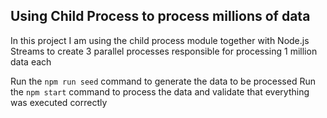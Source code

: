 ## Using Child Process to process millions of data

In this project I am using the child process module together with Node.js Streams to create 3 parallel processes responsible for processing 1 million data each

Run the `npm run seed` command to generate the data to be processed
Run the `npm start` command to process the data and validate that everything was executed correctly
